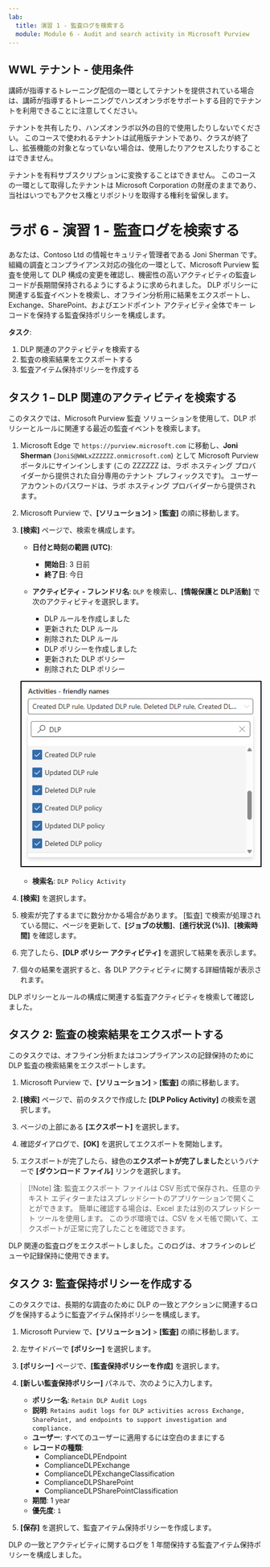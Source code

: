 ```yaml
---
lab:
  title: 演習 1 - 監査ログを検索する
  module: Module 6 - Audit and search activity in Microsoft Purview
---
```


## WWL テナント - 使用条件

講師が指導するトレーニング配信の一環としてテナントを提供されている場合は、講師が指導するトレーニングでハンズオンラボをサポートする目的でテナントを利用できることに注意してください。

テナントを共有したり、ハンズオンラボ以外の目的で使用したりしないでください。 このコースで使われるテナントは試用版テナントであり、クラスが終了し、拡張機能の対象となっていない場合は、使用したりアクセスしたりすることはできません。

テナントを有料サブスクリプションに変換することはできません。 このコースの一環として取得したテナントは Microsoft Corporation の財産のままであり、当社はいつでもアクセス権とリポジトリを取得する権利を留保します。

# ラボ 6 - 演習 1 - 監査ログを検索する

あなたは、Contoso Ltd の情報セキュリティ管理者である Joni Sherman です。組織の調査とコンプライアンス対応の強化の一環として、Microsoft Purview 監査を使用して DLP 構成の変更を確認し、機密性の高いアクティビティの監査レコードが長期間保持されるようにするように求められました。 DLP ポリシーに関連する監査イベントを検索し、オフライン分析用に結果をエクスポートし、Exchange、SharePoint、およびエンドポイント アクティビティ全体でキー レコードを保持する監査保持ポリシーを構成します。

**タスク**:

1. DLP 関連のアクティビティを検索する
1. 監査の検索結果をエクスポートする
1. 監査アイテム保持ポリシーを作成する

## タスク 1 – DLP 関連のアクティビティを検索する

このタスクでは、Microsoft Purview 監査 ソリューションを使用して、DLP ポリシーとルールに関連する最近の監査イベントを検索します。

1. Microsoft Edge で `https://purview.microsoft.com` に移動し、**Joni Sherman** (`JoniS@WWLxZZZZZZ.onmicrosoft.com`) として Microsoft Purview ポータルにサインインします (この ZZZZZZ は、ラボ ホスティング プロバイダーから提供された自分専用のテナント プレフィックスです)。 ユーザー アカウントのパスワードは、ラボ ホスティング プロバイダーから提供されます。

1. Microsoft Purview で、**[ソリューション]** > **[監査]** の順に移動します。

1. **[検索]** ページで、検索を構成します。

   - **日付と時刻の範囲 (UTC)**:

     - **開始日**: 3 日前
     - **終了日**: 今日

   - **アクティビティ - フレンドリ名**: `DLP` を検索し、**[情報保護と DLP活動]** で次のアクティビティを選択します。

     - DLP ルールを作成しました
     - 更新された DLP ルール
     - 削除された DLP ルール
     - DLP ポリシーを作成しました
     - 更新された DLP ポリシー
     - 削除された DLP ポリシー

   ![[監査] で選択する DLP アクティビティを示すスクリーンショット。](../Media/audit-dlp-search.png)

   - **検索名**: `DLP Policy Activity`

1. **[検索]** を選択します。

1. 検索が完了するまでに数分かかる場合があります。 [監査] で検索が処理されている間に、ページを更新して、**[ジョブの状態]**、**[進行状況 (%)]**、**[検索時間]** を確認します。

1. 完了したら、**[DLP ポリシー アクティビティ]** を選択して結果を表示します。

1. 個々の結果を選択すると、各 DLP アクティビティに関する詳細情報が表示されます。

DLP ポリシーとルールの構成に関連する監査アクティビティを検索して確認しました。

## タスク 2: 監査の検索結果をエクスポートする

このタスクでは、オフライン分析またはコンプライアンスの記録保持のために DLP 監査の検索結果をエクスポートします。

1. Microsoft Purview で、**[ソリューション]** > **[監査]** の順に移動します。

1. **[検索]** ページで、前のタスクで作成した **[DLP Policy Activity]** の検索を選択します。

1. ページの上部にある **[エクスポート]** を選択します。

1. 確認ダイアログで、**[OK]** を選択してエクスポートを開始します。

1. エクスポートが完了したら、緑色の**エクスポートが完了しました**というバナーで **[ダウンロード ファイル]** リンクを選択します。

 > [!Note] **注**: 監査エクスポート ファイルは CSV 形式で保存され、任意のテキスト エディターまたはスプレッドシートのアプリケーションで開くことができます。 簡単に確認する場合は、Excel または別のスプレッドシート ツールを使用します。 このラボ環境では、CSV をメモ帳で開いて、エクスポートが正常に完了したことを確認できます。

DLP 関連の監査ログをエクスポートしました。このログは、オフラインのレビューや記録保持に使用できます。

## タスク 3: 監査保持ポリシーを作成する

このタスクでは、長期的な調査のために DLP の一致とアクションに関連するログを保持するように監査アイテム保持ポリシーを構成します。

1. Microsoft Purview で、**[ソリューション]** > **[監査]** の順に移動します。

1. 左サイドバーで **[ポリシー]** を選択します。

1. **[ポリシー]** ページで、**[監査保持ポリシーを作成]** を選択します。

1. **[新しい監査保持ポリシー]** パネルで、次のように入力します。

   - **ポリシー名**: `Retain DLP Audit Logs`
   - **説明**: `Retains audit logs for DLP activities across Exchange, SharePoint, and endpoints to support investigation and compliance.`
   - **ユーザー**: すべてのユーザーに適用するには空白のままにする
   - **レコードの種類**:
      - ComplianceDLPEndpoint
      - ComplianceDLPExchange
      - ComplianceDLPExchangeClassification
      - ComplianceDLPSharePoint
      - ComplianceDLPSharePointClassification
   - **期間**: 1 year
   - **優先度**: `1`

1. **[保存]** を選択して、監査アイテム保持ポリシーを作成します。

DLP の一致とアクティビティに関するログを 1 年間保持する監査アイテム保持ポリシーを構成しました。
